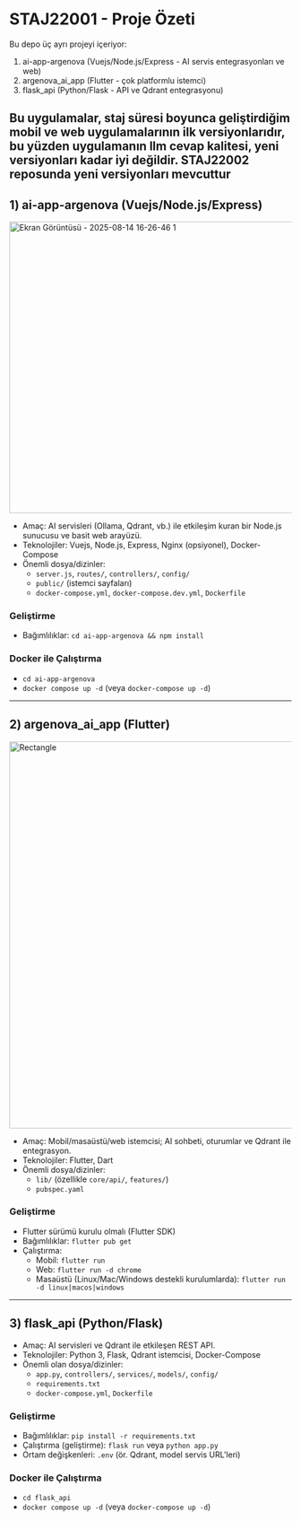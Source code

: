 # STAJ22001 - Proje Özeti 

Bu depo üç ayrı projeyi içeriyor:

1. ai-app-argenova (Vuejs/Node.js/Express - AI servis entegrasyonları ve web)
2. argenova_ai_app (Flutter - çok platformlu istemci)
3. flask_api (Python/Flask - API ve Qdrant entegrasyonu)

Bu uygulamalar, staj süresi boyunca geliştirdiğim mobil ve web uygulamalarının ilk versiyonlarıdır, bu yüzden uygulamanın llm cevap kalitesi, yeni versiyonları kadar iyi değildir. STAJ22002 reposunda yeni versiyonları mevcuttur
---

## 1) ai-app-argenova (Vuejs/Node.js/Express)
<img width="1017" height="520" alt="Ekran Görüntüsü - 2025-08-14 16-26-46 1" src="https://github.com/user-attachments/assets/c4cb1860-93b7-4ad9-8211-f0286b3fa67a" />

-   Amaç: AI servisleri (Ollama, Qdrant, vb.) ile etkileşim kuran bir Node.js sunucusu ve basit web arayüzü.
-   Teknolojiler: Vuejs, Node.js, Express, Nginx (opsiyonel), Docker-Compose
-   Önemli dosya/dizinler:
    -   `server.js`, `routes/`, `controllers/`, `config/`
    -   `public/` (istemci sayfaları)
    -   `docker-compose.yml`, `docker-compose.dev.yml`, `Dockerfile`

### Geliştirme

-   Bağımlılıklar: `cd ai-app-argenova && npm install`

### Docker ile Çalıştırma

-   `cd ai-app-argenova`
-   `docker compose up -d` (veya `docker-compose up -d`)

---

## 2) argenova_ai_app (Flutter)
<img width="624" height="690" alt="Rectangle" src="https://github.com/user-attachments/assets/f0e32024-2e40-4e1e-8ea0-9506e9a608a9" />

-   Amaç: Mobil/masaüstü/web istemcisi; AI sohbeti, oturumlar ve Qdrant ile entegrasyon.
-   Teknolojiler: Flutter, Dart
-   Önemli dosya/dizinler:
    -   `lib/` (özellikle `core/api/`, `features/`)
    -   `pubspec.yaml`

### Geliştirme

-   Flutter sürümü kurulu olmalı (Flutter SDK)
-   Bağımlılıklar: `flutter pub get`
-   Çalıştırma:
    -   Mobil: `flutter run`
    -   Web: `flutter run -d chrome`
    -   Masaüstü (Linux/Mac/Windows destekli kurulumlarda): `flutter run -d linux|macos|windows`

---

## 3) flask_api (Python/Flask)

-   Amaç: AI servisleri ve Qdrant ile etkileşen REST API.
-   Teknolojiler: Python 3, Flask, Qdrant istemcisi, Docker-Compose
-   Önemli olan dosya/dizinler:
    -   `app.py`, `controllers/`, `services/`, `models/`, `config/`
    -   `requirements.txt`
    -   `docker-compose.yml`, `Dockerfile`

### Geliştirme

-   Bağımlılıklar: `pip install -r requirements.txt`
-   Çalıştırma (geliştirme): `flask run` veya `python app.py`
-   Ortam değişkenleri: `.env` (ör. Qdrant, model servis URL'leri)

### Docker ile Çalıştırma

-   `cd flask_api`
-   `docker compose up -d` (veya `docker-compose up -d`)


